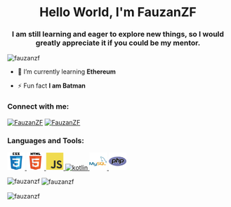 <h1 align="center">Hello World, I'm FauzanZF</h1>
<h3 align="center">I am still learning and eager to explore new things, so I would greatly appreciate it if you could be my mentor.</h3>

<p align="left"> <img src="https://komarev.com/ghpvc/?username=fauzanzf&label=Profile%20views&color=94d6ff&style=plastic" alt="fauzanzf" /> </p>

- 🌱 I’m currently learning **Ethereum**

- ⚡ Fun fact **I am Batman**

<h3 align="left">Connect with me:</h3>
<p align="left">
<a href="https://www.linkedin.com/in/fauzan-z-f" target="blank"><img align="center" src="https://raw.githubusercontent.com/rahuldkjain/github-profile-readme-generator/master/src/images/icons/Social/linked-in-alt.svg" alt="FauzanZF" height="30" width="40" /></a>
<a href="https://www.instagram.com/aafnuz_" target="blank"><img align="center" src="https://raw.githubusercontent.com/rahuldkjain/github-profile-readme-generator/master/src/images/icons/Social/instagram.svg" alt="FauzanZF" height="30" width="40" /></a>

</p>

<h3 align="left">Languages and Tools:</h3>
<p align="left"> <a href="https://www.w3schools.com/css/" target="_blank" rel="noreferrer"> <img src="https://raw.githubusercontent.com/devicons/devicon/master/icons/css3/css3-original-wordmark.svg" alt="css3" width="40" height="40"/> </a> <a href="https://www.w3.org/html/" target="_blank" rel="noreferrer"> <img src="https://raw.githubusercontent.com/devicons/devicon/master/icons/html5/html5-original-wordmark.svg" alt="html5" width="40" height="40"/> </a> <a href="https://developer.mozilla.org/en-US/docs/Web/JavaScript" target="_blank" rel="noreferrer"> <img src="https://raw.githubusercontent.com/devicons/devicon/master/icons/javascript/javascript-original.svg" alt="javascript" width="40" height="40"/> </a> <a href="https://kotlinlang.org" target="_blank" rel="noreferrer"> <img src="https://www.vectorlogo.zone/logos/kotlinlang/kotlinlang-icon.svg" alt="kotlin" width="40" height="40"/> </a> <a href="https://www.mysql.com/" target="_blank" rel="noreferrer"> <img src="https://raw.githubusercontent.com/devicons/devicon/master/icons/mysql/mysql-original-wordmark.svg" alt="mysql" width="40" height="40"/> </a> <a href="https://www.php.net" target="_blank" rel="noreferrer"> <img src="https://raw.githubusercontent.com/devicons/devicon/master/icons/php/php-original.svg" alt="php" width="40" height="40"/> </a> </p>

<p><img align="left" src="https://github-readme-stats.vercel.app/api/top-langs?username=fauzanzf&show_icons=true&locale=en&layout=compact" alt="fauzanzf" /></p>

<p>&nbsp;<img align="center" src="https://github-readme-stats.vercel.app/api?username=fauzanzf&show_icons=true&locale=en" alt="fauzanzf" /></p>

<p><img align="center" src="https://github-readme-streak-stats.herokuapp.com/?user=fauzanzf&" alt="fauzanzf" /></p>
